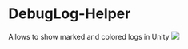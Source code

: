 # DebugLog-Helper
Allows to show marked and colored logs in Unity
![](https://i.imgur.com/8AwEzsN.png)
